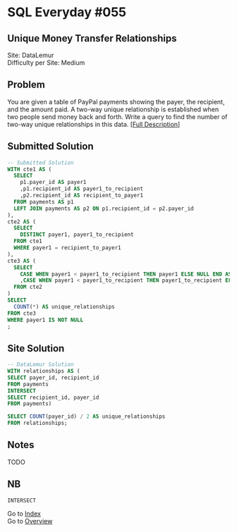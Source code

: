 # SQL Everyday \#055

## Unique Money Transfer Relationships

Site: DataLemur\
Difficulty per Site: Medium

## Problem

You are given a table of PayPal payments showing the payer, the recipient, and the amount paid. A two-way unique relationship is established when two people send money back and forth. Write a query to find the number of two-way unique relationships in this data. [[Full Description](https://datalemur.com/questions/money-transfer-relationships)]

## Submitted Solution

```sql
-- Submitted Solution
WITH cte1 AS (
  SELECT 
    p1.payer_id AS payer1
    ,p1.recipient_id AS payer1_to_recipient
    ,p2.recipient_id AS recipient_to_payer1
  FROM payments AS p1 
  LEFT JOIN payments AS p2 ON p1.recipient_id = p2.payer_id
),
cte2 AS (
  SELECT
    DISTINCT payer1, payer1_to_recipient
  FROM cte1
  WHERE payer1 = recipient_to_payer1
),
cte3 AS (
  SELECT
    CASE WHEN payer1 < payer1_to_recipient THEN payer1 ELSE NULL END AS payer1
    ,CASE WHEN payer1 < payer1_to_recipient THEN payer1_to_recipient ELSE NULL END AS payer2
  FROM cte2
)
SELECT
  COUNT(*) AS unique_relationships
FROM cte3
WHERE payer1 IS NOT NULL
;
```

## Site Solution

```sql
-- DataLemur Solution 
WITH relationships AS (
SELECT payer_id, recipient_id
FROM payments
INTERSECT
SELECT recipient_id, payer_id
FROM payments)

SELECT COUNT(payer_id) / 2 AS unique_relationships
FROM relationships;
```

## Notes

TODO

## NB

`INTERSECT`

Go to [Index](../?tab=readme-ov-file#index)\
Go to [Overview](../?tab=readme-ov-file)
